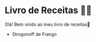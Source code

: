# Livro de Receitas :man_cook:

Olá! Bem vindo ao meu livro de receitas:call_me_hand:

- Strogonoff de Frango
